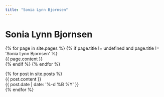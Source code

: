 ```yaml
---
title: "Sonia Lynn Bjornsen"
---
```


<div id="main-content">
  <h1>Sonia Lynn Bjornsen</h1>
  {% for page in site.pages %}
    {% if page.title != undefined and page.title != 'Sonia Lynn Bjornsen' %}
      <a name="{{ page.slug }}"></a>
      <div id="{{ page.slug }}" class="block {{ page.slug }}">
        <!--<h1><a href="{{ site.url }}/#{{ page.slug }}">{{ page.title }}</a></h1>-->
        <div>{{ page.content }}</div>
      </div>
    {% endif %}
  {% endfor %}

  <a name="news"></a>
  <div id="news" class="block news">
    {% for post in site.posts %}
      <a name="{{ post.slug }}"></a>
      <div id="{{ post.slug }}">
        <!--<h1><a href="{{ site.url }}/#{{ post.slug }}">{{ post.title }}</a></h1>-->
        <div>{{ post.content }}</div>
        <time datetime="{{ post.date | date: '%Y-%m-%d' }}">{{ post.date | date: '%-d %B %Y' }}</time>
      </div>
    {% endfor %}
  </div>
</div>
